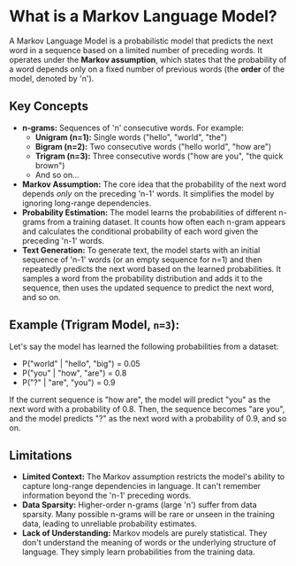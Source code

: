 # What is a Markov Language Model?

A Markov Language Model is a probabilistic model that predicts the next word in a sequence based on a limited number of preceding words. It operates under the **Markov assumption**, which states that the probability of a word depends only on a fixed number of previous words (the **order** of the model, denoted by 'n').

## Key Concepts

- **n-grams:** Sequences of 'n' consecutive words. For example:
  - **Unigram (n=1):** Single words ("hello", "world", "the")
  - **Bigram (n=2):** Two consecutive words ("hello world", "how are")
  - **Trigram (n=3):** Three consecutive words ("how are you", "the quick brown")
  - And so on...
- **Markov Assumption:** The core idea that the probability of the next word depends _only_ on the preceding 'n-1' words. It simplifies the model by ignoring long-range dependencies.
- **Probability Estimation:** The model learns the probabilities of different n-grams from a training dataset. It counts how often each n-gram appears and calculates the conditional probability of each word given the preceding 'n-1' words.
- **Text Generation:** To generate text, the model starts with an initial sequence of 'n-1' words (or an empty sequence for n=1) and then repeatedly predicts the next word based on the learned probabilities. It samples a word from the probability distribution and adds it to the sequence, then uses the updated sequence to predict the next word, and so on.

## Example (Trigram Model, `n=3`):

Let's say the model has learned the following probabilities from a dataset:

- P("world" | "hello", "big") = 0.05
- P("you" | "how", "are") = 0.8
- P("?" | "are", "you") = 0.9

If the current sequence is "how are", the model will predict "you" as the next word with a probability of 0.8. Then, the sequence becomes "are you", and the model predicts "?" as the next word with a probability of 0.9, and so on.

## Limitations

- **Limited Context:** The Markov assumption restricts the model's ability to capture long-range dependencies in language. It can't remember information beyond the 'n-1' preceding words.
- **Data Sparsity:** Higher-order n-grams (large 'n') suffer from data sparsity. Many possible n-grams will be rare or unseen in the training data, leading to unreliable probability estimates.
- **Lack of Understanding:** Markov models are purely statistical. They don't understand the meaning of words or the underlying structure of language. They simply learn probabilities from the training data.
